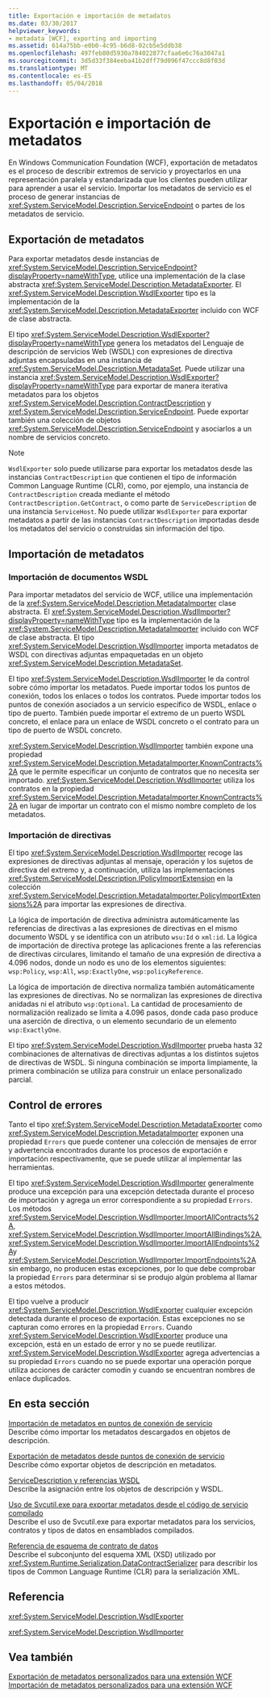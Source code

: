 ```yaml
---
title: Exportación e importación de metadatos
ms.date: 03/30/2017
helpviewer_keywords:
- metadata [WCF], exporting and importing
ms.assetid: 614a75bb-e0b0-4c95-b6d8-02cb5e5ddb38
ms.openlocfilehash: 497feb80d5930a784022877cfaa6e6c76a3047a1
ms.sourcegitcommit: 3d5d33f384eeba41b2dff79d096f47ccc8d8f03d
ms.translationtype: MT
ms.contentlocale: es-ES
ms.lasthandoff: 05/04/2018
---
```

# <a name="exporting-and-importing-metadata"></a>Exportación e importación de metadatos
En Windows Communication Foundation (WCF), exportación de metadatos es el proceso de describir extremos de servicio y proyectarlos en una representación paralela y estandarizada que los clientes pueden utilizar para aprender a usar el servicio. Importar los metadatos de servicio es el proceso de generar instancias de <xref:System.ServiceModel.Description.ServiceEndpoint> o partes de los metadatos de servicio.  
  
## <a name="exporting-metadata"></a>Exportación de metadatos  
 Para exportar metadatos desde instancias de <xref:System.ServiceModel.Description.ServiceEndpoint?displayProperty=nameWithType>, utilice una implementación de la clase abstracta <xref:System.ServiceModel.Description.MetadataExporter>. El <xref:System.ServiceModel.Description.WsdlExporter> tipo es la implementación de la <xref:System.ServiceModel.Description.MetadataExporter> incluido con WCF de clase abstracta.  
  
 El tipo <xref:System.ServiceModel.Description.WsdlExporter?displayProperty=nameWithType> genera los metadatos del Lenguaje de descripción de servicios Web (WSDL) con expresiones de directiva adjuntas encapsuladas en una instancia de <xref:System.ServiceModel.Description.MetadataSet>. Puede utilizar una instancia <xref:System.ServiceModel.Description.WsdlExporter?displayProperty=nameWithType> para exportar de manera iterativa metadatos para los objetos <xref:System.ServiceModel.Description.ContractDescription> y  <xref:System.ServiceModel.Description.ServiceEndpoint>. Puede exportar también una colección de objetos <xref:System.ServiceModel.Description.ServiceEndpoint> y asociarlos a un nombre de servicios concreto.  
  
> [!NOTE]
>  `WsdlExporter` solo puede utilizarse para exportar los metadatos desde las instancias `ContractDescription` que contienen el tipo de información Common Language Runtime (CLR), como, por ejemplo, una instancia de `ContractDescription` creada mediante el método `ContractDescription.GetContract`, o como parte de `ServiceDescription` de una instancia `ServiceHost`. No puede utilizar `WsdlExporter` para exportar metadatos a partir de las instancias `ContractDescription` importadas desde los metadatos del servicio o construidas sin información del tipo.  
  
## <a name="importing-metadata"></a>Importación de metadatos  
  
### <a name="importing-wsdl-documents"></a>Importación de documentos WSDL  
 Para importar metadatos del servicio de WCF, utilice una implementación de la <xref:System.ServiceModel.Description.MetadataImporter> clase abstracta. El <xref:System.ServiceModel.Description.WsdlImporter?displayProperty=nameWithType> tipo es la implementación de la <xref:System.ServiceModel.Description.MetadataImporter> incluido con WCF de clase abstracta. El tipo <xref:System.ServiceModel.Description.WsdlImporter> importa metadatos de WSDL con directivas adjuntas empaquetadas en un objeto <xref:System.ServiceModel.Description.MetadataSet>.  
  
 El tipo <xref:System.ServiceModel.Description.WsdlImporter> le da control sobre cómo importar los metadatos. Puede importar todos los puntos de conexión, todos los enlaces o todos los contratos. Puede importar todos los puntos de conexión asociados a un servicio específico de WSDL, enlace o tipo de puerto. También puede importar el extremo de un puerto WSDL concreto, el enlace para un enlace de WSDL concreto o el contrato para un tipo de puerto de WSDL concreto.  
  
 <xref:System.ServiceModel.Description.WsdlImporter> también expone una propiedad <xref:System.ServiceModel.Description.MetadataImporter.KnownContracts%2A> que le permite especificar un conjunto de contratos que no necesita ser importado. <xref:System.ServiceModel.Description.WsdlImporter> utiliza los contratos en la propiedad <xref:System.ServiceModel.Description.MetadataImporter.KnownContracts%2A> en lugar de importar un contrato con el mismo nombre completo de los metadatos.  
  
### <a name="importing-policies"></a>Importación de directivas  
 El tipo <xref:System.ServiceModel.Description.WsdlImporter> recoge las expresiones de directivas adjuntas al mensaje, operación y los sujetos de directiva del extremo y, a continuación, utiliza las implementaciones <xref:System.ServiceModel.Description.IPolicyImportExtension> en la colección <xref:System.ServiceModel.Description.MetadataImporter.PolicyImportExtensions%2A> para importar las expresiones de directiva.  
  
 La lógica de importación de directiva administra automáticamente las referencias de directivas a las expresiones de directivas en el mismo documento WSDL y se identifica con un atributo `wsu:Id` o `xml:id`. La lógica de importación de directiva protege las aplicaciones frente a las referencias de directivas circulares, limitando el tamaño de una expresión de directiva a 4.096 nodos, donde un nodo es uno de los elementos siguientes: `wsp:Policy`, `wsp:All`, `wsp:ExactlyOne`, `wsp:policyReference`.  
  
 La lógica de importación de directiva normaliza también automáticamente las expresiones de directivas. No se normalizan las expresiones de directiva anidadas ni el atributo `wsp:Optional`. La cantidad de procesamiento de normalización realizado se limita a 4.096 pasos, donde cada paso produce una aserción de directiva, o un elemento secundario de un elemento `wsp:ExactlyOne`.  
  
 El tipo <xref:System.ServiceModel.Description.WsdlImporter> prueba hasta 32 combinaciones de alternativas de directivas adjuntas a los distintos sujetos de directivas de WSDL. Si ninguna combinación se importa limpiamente, la primera combinación se utiliza para construir un enlace personalizado parcial.  
  
## <a name="error-handling"></a>Control de errores  
 Tanto el tipo <xref:System.ServiceModel.Description.MetadataExporter> como <xref:System.ServiceModel.Description.MetadataImporter> exponen una propiedad `Errors` que puede contener una colección de mensajes de error y advertencia encontrados durante los procesos de exportación e importación respectivamente, que se puede utilizar al implementar las herramientas.  
  
 El tipo <xref:System.ServiceModel.Description.WsdlImporter> generalmente produce una excepción para una excepción detectada durante el proceso de importación y agrega un error correspondiente a su propiedad `Errors`. Los métodos <xref:System.ServiceModel.Description.WsdlImporter.ImportAllContracts%2A>, <xref:System.ServiceModel.Description.WsdlImporter.ImportAllBindings%2A>, <xref:System.ServiceModel.Description.WsdlImporter.ImportAllEndpoints%2A>y <xref:System.ServiceModel.Description.WsdlImporter.ImportEndpoints%2A> sin embargo, no producen estas excepciones, por lo que debe comprobar la propiedad `Errors` para determinar si se produjo algún problema al llamar a estos métodos.  
  
 El tipo vuelve a producir <xref:System.ServiceModel.Description.WsdlExporter> cualquier excepción detectada durante el proceso de exportación. Estas excepciones no se capturan como errores en la propiedad `Errors`. Cuando <xref:System.ServiceModel.Description.WsdlExporter> produce una excepción, está en un estado de error y no se puede reutilizar. <xref:System.ServiceModel.Description.WsdlExporter> agrega advertencias a su propiedad `Errors` cuando no se puede exportar una operación porque utiliza acciones de carácter comodín y cuando se encuentran nombres de enlace duplicados.  
  
## <a name="in-this-section"></a>En esta sección  
 [Importación de metadatos en puntos de conexión de servicio](../../../../docs/framework/wcf/feature-details/how-to-import-metadata-into-service-endpoints.md)  
 Describe cómo importar los metadatos descargados en objetos de descripción.  
  
 [Exportación de metadatos desde puntos de conexión de servicio](../../../../docs/framework/wcf/feature-details/how-to-export-metadata-from-service-endpoints.md)  
 Describe cómo exportar objetos de descripción en metadatos.  
  
 [ServiceDescription y referencias WSDL](../../../../docs/framework/wcf/feature-details/servicedescription-and-wsdl-reference.md)  
 Describe la asignación entre los objetos de descripción y WSDL.  
  
 [Uso de Svcutil.exe para exportar metadatos desde el código de servicio compilado](../../../../docs/framework/wcf/feature-details/how-to-use-svcutil-exe-to-export-metadata-from-compiled-service-code.md)  
 Describe el uso de Svcutil.exe para exportar metadatos para los servicios, contratos y tipos de datos en ensamblados compilados.  
  
 [Referencia de esquema de contrato de datos](../../../../docs/framework/wcf/feature-details/data-contract-schema-reference.md)  
 Describe el subconjunto del esquema XML (XSD) utilizado por <xref:System.Runtime.Serialization.DataContractSerializer> para describir los tipos de Common Language Runtime (CLR) para la serialización XML.  
  
## <a name="reference"></a>Referencia  
 <xref:System.ServiceModel.Description.WsdlExporter>  
  
 <xref:System.ServiceModel.Description.WsdlImporter>  
  
## <a name="see-also"></a>Vea también  
 [Exportación de metadatos personalizados para una extensión WCF](../../../../docs/framework/wcf/extending/exporting-custom-metadata-for-a-wcf-extension.md)  
 [Importación de metadatos personalizados para una extensión WCF](../../../../docs/framework/wcf/extending/importing-custom-metadata-for-a-wcf-extension.md)
